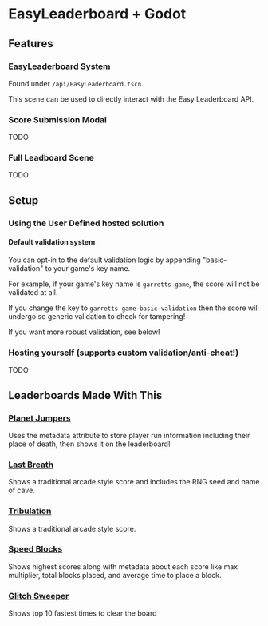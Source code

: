 # EasyLeaderboard + Godot

## Features

### EasyLeaderboard System
Found under `/api/EasyLeaderboard.tscn`.

This scene can be used to directly interact with the Easy Leaderboard API.

### Score Submission Modal
TODO

### Full Leadboard Scene
TODO

## Setup
### Using the User Defined hosted solution
#### Default validation system
You can opt-in to the default validation logic by appending "basic-validation" to your game's key name.

For example, if your game's key name is `garretts-game`, the score will not be validated at all.

If you change the key to `garretts-game-basic-validation` then the score will undergo so generic validation to check for tampering!

If you want more robust validation, see below!

### Hosting yourself (supports custom validation/anti-cheat!)
TODO

## Leaderboards Made With This
### [Planet Jumpers](https://ld45.garrettallen.dev/)
Uses the metadata attribute to store player run information including their place of death, then shows it on the leaderboard!

### [Last Breath](https://garrettmakesgames.itch.io/ld50)
Shows a traditional arcade style score and includes the RNG seed and name of cave.

### [Tribulation](https://garrettmakesgames.itch.io/ld49)
Shows a traditional arcade style score.

### [Speed Blocks](https://garrettmakesgames.itch.io/speed-blocks)
Shows highest scores along with metadata about each score like max multiplier, total blocks placed, and average time to place a block.

### [Glitch Sweeper](https://garrettmakesgames.itch.io/glitch-sweeper)
Shows top 10 fastest times to clear the board

